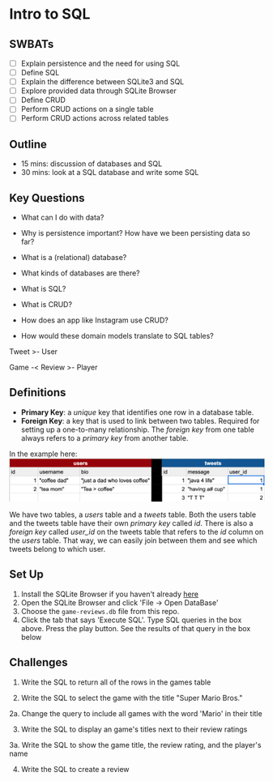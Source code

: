 Intro to SQL
===

## SWBATs

* [ ] Explain persistence and the need for using SQL
* [ ] Define SQL
* [ ] Explain the difference between SQLite3 and SQL
* [ ] Explore provided data through SQLite Browser
* [ ] Define CRUD
* [ ] Perform CRUD actions on a single table
* [ ] Perform CRUD actions across related tables

## Outline
* 15 mins: discussion of databases and SQL
* 30 mins: look at a SQL database and write some SQL

## Key Questions
* What can I do with data?
* Why is persistence important? How have we been persisting data so far?
* What is a (relational) database?
* What kinds of databases are there?
* What is SQL?
* What is CRUD?
* How does an app like Instagram use CRUD?

* How would these domain models translate to SQL tables?


Tweet >- User


Game -< Review >- Player



## Definitions
- **Primary Key**: a *unique* key that identifies one row in a database table.
- **Foreign Key**: a key that is used to link between two tables. Required for setting up a one-to-many relationship. The *foreign key* from one table always refers to a *primary key* from another table.

In the example here:
![twitter](twitter_tables.png)

We have two tables, a *users* table and a *tweets* table. Both the users table and the tweets table have their own *primary key* called *id*. There is also a *foreign key* called *user_id* on the tweets table that refers to the *id* column on the *users* table. That way, we can easily join between them and see which tweets belong to which user.


## Set Up 

1. Install the SQLite Browser if you haven't already [here](http://sqlitebrowser.org/)
2. Open the SQLite Browser and click 'File -> Open DataBase'
3. Choose the `game-reviews.db` file from this repo. 
4. Click the tab that says 'Execute SQL'. Type SQL queries in the box above. Press the play button. See the results of that query in the box below

## Challenges

1. Write the SQL to return all of the rows in the games table

2. Write the SQL to select the game with the title "Super Mario Bros."

  2a. Change the query to include all games with the word 'Mario' in their title

3. Write the SQL to display an game's titles next to their review ratings

  3a. Write the SQL to show the game title, the review rating, and the player's name

4. Write the SQL to create a review
